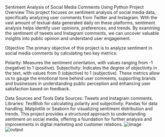 Sentiment Analysis of Social Media Comments Using Python
Project Overview
This project focuses on sentiment analysis of social media data, specifically analyzing user comments from Twitter and Instagram. With the vast amount of textual data generated daily on these platforms, sentiment analysis helps identify user opinions, preferences, and trends. By examining the sentiment of tweets and Instagram comments, we can uncover valuable insights into public opinion and understand user engagement.

Objective
The primary objective of this project is to analyze sentiment in social media comments by calculating two key metrics:

Polarity: Measures the sentiment orientation, with values ranging from -1 (negative) to 1 (positive).
Subjectivity: Indicates the degree of objectivity in the text, with values from 0 (objective) to 1 (subjective).
These metrics allow us to gauge the emotional tone behind user comments, supporting brands and businesses in understanding public perception and enhancing user satisfaction based on feedback.

Data Sources and Tools
Data Sources: Tweets and Instagram comments.
Libraries:
TextBlob for calculating polarity and subjectivity.
Pandas for data handling.
Matplotlib or Seaborn for visualizing sentiment distribution and trends.
This project provides a structured approach to understanding sentiment on social media, offering a foundation for further analysis and improvements in digital marketing and customer relations.
![image](https://github.com/user-attachments/assets/e62f02a6-fea7-4dcc-9046-ed09e99c444b)
![output](https://github.com/user-attachments/assets/2c56fe68-7789-4653-97fc-c2f8d3b5049d)
